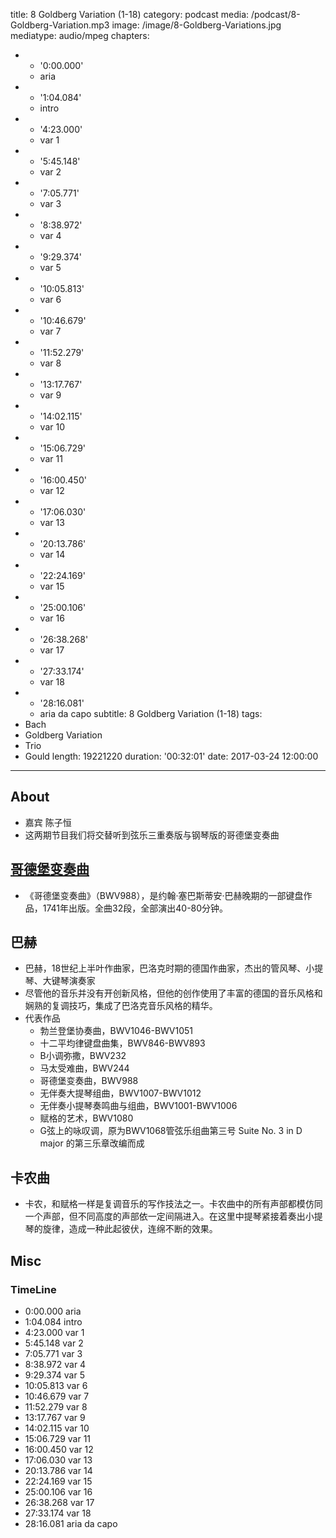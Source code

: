 title: 8 Goldberg Variation (1-18)
category: podcast
media: /podcast/8-Goldberg-Variation.mp3
image: /image/8-Goldberg-Variations.jpg
mediatype: audio/mpeg
chapters:
  - - '0:00.000'
    - aria
  - - '1:04.084'
    - intro
  - - '4:23.000'
    - var 1
  - - '5:45.148'
    - var 2
  - - '7:05.771'
    - var 3
  - - '8:38.972'
    - var 4
  - - '9:29.374'
    - var 5
  - - '10:05.813'
    - var 6
  - - '10:46.679'
    - var 7
  - - '11:52.279'
    - var 8
  - - '13:17.767'
    - var 9
  - - '14:02.115'
    - var 10
  - - '15:06.729'
    - var 11
  - - '16:00.450'
    - var 12
  - - '17:06.030'
    - var 13
  - - '20:13.786'
    - var 14
  - - '22:24.169'
    - var 15
  - - '25:00.106'
    - var 16
  - - '26:38.268'
    - var 17
  - - '27:33.174'
    - var 18
  - - '28:16.081'
    - aria da capo
subtitle: 8 Goldberg Variation (1-18)
tags:
  - Bach
  - Goldberg Variation
  - Trio
  - Gould
length: 19221220
duration: '00:32:01'
date: 2017-03-24 12:00:00
---
## About
- 嘉宾 陈子恒
- 这两期节目我们将交替听到弦乐三重奏版与钢琴版的哥德堡变奏曲

## [哥德堡变奏曲](https://zh.wikipedia.org/wiki/%E5%93%A5%E5%BE%B7%E5%A0%A1%E5%8F%98%E5%A5%8F%E6%9B%B2)
- 《哥德堡变奏曲》（BWV988），是约翰·塞巴斯蒂安·巴赫晚期的一部键盘作品，1741年出版。全曲32段，全部演出40-80分钟。

<!--more-->

## 巴赫
- 巴赫，18世纪上半叶作曲家，巴洛克时期的德国作曲家，杰出的管风琴、小提琴、大键琴演奏家
- 尽管他的音乐并没有开创新风格，但他的创作使用了丰富的德国的音乐风格和娴熟的复调技巧，集成了巴洛克音乐风格的精华。
- 代表作品
  + 勃兰登堡协奏曲，BWV1046-BWV1051
  + 十二平均律键盘曲集，BWV846-BWV893
  + B小调弥撒，BWV232
  + 马太受难曲，BWV244
  + 哥德堡变奏曲，BWV988
  + 无伴奏大提琴组曲，BWV1007-BWV1012
  + 无伴奏小提琴奏鸣曲与组曲，BWV1001-BWV1006
  + 赋格的艺术，BWV1080
  + G弦上的咏叹调，原为BWV1068管弦乐组曲第三号 Suite No. 3 in D major 的第三乐章改编而成

## 卡农曲
- 卡农，和赋格一样是复调音乐的写作技法之一。卡农曲中的所有声部都模仿同一个声部，但不同高度的声部依一定间隔进入。在这里中提琴紧接着奏出小提琴的旋律，造成一种此起彼伏，连绵不断的效果。

## Misc
### TimeLine
- 0:00.000 aria
- 1:04.084 intro
- 4:23.000 var 1
- 5:45.148 var 2
- 7:05.771 var 3
- 8:38.972 var 4
- 9:29.374 var 5
- 10:05.813 var 6
- 10:46.679 var 7
- 11:52.279 var 8
- 13:17.767 var 9
- 14:02.115 var 10
- 15:06.729 var 11
- 16:00.450 var 12
- 17:06.030 var 13
- 20:13.786 var 14
- 22:24.169 var 15
- 25:00.106 var 16
- 26:38.268 var 17
- 27:33.174 var 18
- 28:16.081 aria da capo
